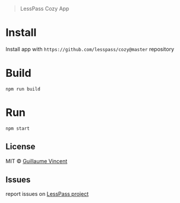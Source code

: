 > LessPass Cozy App

# Install

Install app with `https://github.com/lesspass/cozy@master` repository

# Build

    npm run build

# Run

    npm start

## License

MIT © [Guillaume Vincent](http://guillaumevincent.com)


## Issues

report issues on [LessPass project](https://github.com/lesspass/lesspass/issues)